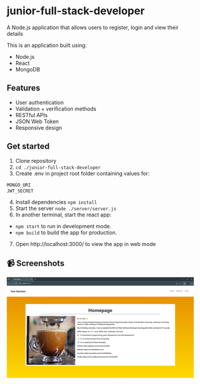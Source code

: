 # junior-full-stack-developer

A Node.js application that allows users to register, login and view their details

This is an application built using:

- Node.js
- React
- MongoDB

## Features

- User authentication
- Validation + verification methods
- RESTful APIs
- JSON Web Token
- Responsive design

## Get started

1. Clone repository
2. `cd ./junior-full-stack-developer`
3. Create .env in project root folder containing values for:

```
MONGO_URI
JWT_SECRET
```

4. Install dependencies `npm install`
5. Start the server `node ./server/server.js`
6. In another terminal, start the react app:

- `npm start` to run in development mode.
- `npm build` to build the app for production.

7. Open http://localhost:3000/ to view the app in web mode

## 📹 Screenshots

![Screenshot](/screenshot.png)
